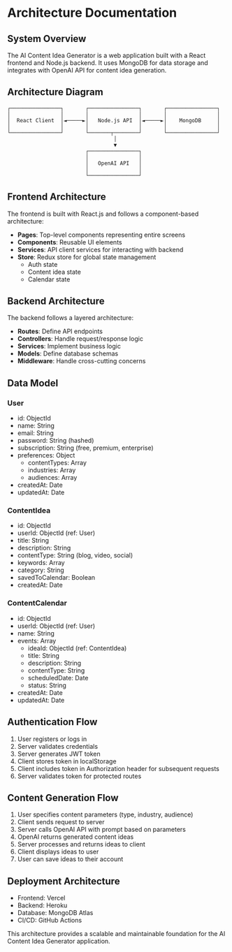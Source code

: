# Architecture Documentation

## System Overview

The AI Content Idea Generator is a web application built with a React frontend and Node.js backend. It uses MongoDB for data storage and integrates with OpenAI API for content idea generation.

## Architecture Diagram

```
┌────────────────┐       ┌────────────────┐       ┌────────────────┐
│                │       │                │       │                │
│  React Client  │◄─────►│   Node.js API  │◄─────►│    MongoDB     │
│                │       │                │       │                │
└────────────────┘       └───────┬────────┘       └────────────────┘
                                  │
                                  ▼
                         ┌────────────────┐
                         │                │
                         │   OpenAI API   │
                         │                │
                         └────────────────┘
```

## Frontend Architecture

The frontend is built with React.js and follows a component-based architecture:

- **Pages**: Top-level components representing entire screens
- **Components**: Reusable UI elements
- **Services**: API client services for interacting with backend
- **Store**: Redux store for global state management
  - Auth state
  - Content idea state
  - Calendar state

## Backend Architecture

The backend follows a layered architecture:

- **Routes**: Define API endpoints
- **Controllers**: Handle request/response logic
- **Services**: Implement business logic
- **Models**: Define database schemas
- **Middleware**: Handle cross-cutting concerns

## Data Model

### User
- id: ObjectId
- name: String
- email: String
- password: String (hashed)
- subscription: String (free, premium, enterprise)
- preferences: Object
  - contentTypes: Array
  - industries: Array
  - audiences: Array
- createdAt: Date
- updatedAt: Date

### ContentIdea
- id: ObjectId
- userId: ObjectId (ref: User)
- title: String
- description: String
- contentType: String (blog, video, social)
- keywords: Array
- category: String
- savedToCalendar: Boolean
- createdAt: Date

### ContentCalendar
- id: ObjectId
- userId: ObjectId (ref: User)
- name: String
- events: Array
  - ideaId: ObjectId (ref: ContentIdea)
  - title: String
  - description: String
  - contentType: String
  - scheduledDate: Date
  - status: String
- createdAt: Date
- updatedAt: Date

## Authentication Flow

1. User registers or logs in
2. Server validates credentials
3. Server generates JWT token
4. Client stores token in localStorage
5. Client includes token in Authorization header for subsequent requests
6. Server validates token for protected routes

## Content Generation Flow

1. User specifies content parameters (type, industry, audience)
2. Client sends request to server
3. Server calls OpenAI API with prompt based on parameters
4. OpenAI returns generated content ideas
5. Server processes and returns ideas to client
6. Client displays ideas to user
7. User can save ideas to their account

## Deployment Architecture

- Frontend: Vercel
- Backend: Heroku
- Database: MongoDB Atlas
- CI/CD: GitHub Actions

This architecture provides a scalable and maintainable foundation for the AI Content Idea Generator application.
